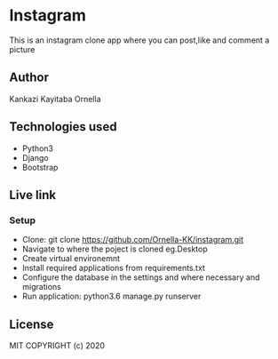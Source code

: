 # Instagram
This is an instagram clone app where you can post,like and comment a picture
## Author
Kankazi Kayitaba Ornella
## Technologies used 
* Python3
* Django
* Bootstrap
## Live link

### Setup
* Clone: git clone https://github.com/Ornella-KK/instagram.git
* Navigate to where the poject is cloned eg.Desktop
* Create virtual environemnt
* Install required applications from requirements.txt
* Configure the database in the settings and where necessary and migrations
* Run application: python3.6 manage.py runserver
## License
MIT
COPYRIGHT (c) 2020